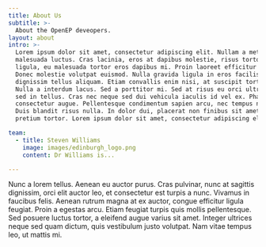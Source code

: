 ```yaml
---
title: About Us
subtitle: >-
  About the OpenEP deveopers.
layout: about
intro: >-
  Lorem ipsum dolor sit amet, consectetur adipiscing elit. Nullam a metus quis lorem
  malesuada luctus. Cras lacinia, eros at dapibus molestie, risus tortor pretium
  ligula, eu malesuada tortor eros dapibus mi. Proin laoreet efficitur suscipit.
  Donec molestie volutpat euismod. Nulla gravida ligula in eros facilisis, sed
  dignissim tellus aliquam. Etiam convallis enim nisi, at suscipit tortor pulvinar at.
  Nulla a interdum lacus. Sed a porttitor mi. Sed at risus eu orci ultricies mattis
  sed in tellus. Cras nec neque sed dui vehicula iaculis id vel ex. Phasellus non
  consectetur augue. Pellentesque condimentum sapien arcu, nec tempus nunc maximus eu.
  Duis blandit risus nulla. In dolor dui, placerat non finibus sit amet, venenatis
  pretium tortor. Lorem ipsum dolor sit amet, consectetur adipiscing elit.

team:
  - title: Steven Williams
    image: images/edinburgh_logo.png
    content: Dr Williams is...

---
```




Nunc a lorem tellus. Aenean eu auctor purus. Cras pulvinar, nunc at sagittis dignissim, orci elit auctor leo, et consectetur est turpis a nunc. Vivamus in faucibus felis. Aenean rutrum magna at ex auctor, congue efficitur ligula feugiat. Proin a egestas arcu. Etiam feugiat turpis quis mollis pellentesque. Sed posuere luctus tortor, a eleifend augue varius sit amet. Integer ultrices neque sed quam dictum, quis vestibulum justo volutpat. Nam vitae tempus leo, ut mattis mi.


